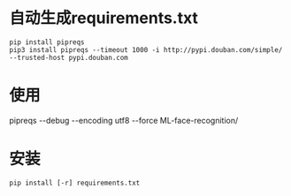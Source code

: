 <!--
 * @Author: wjn
 * @Date: 2020-09-10 13:55:33
 * @LastEditors: wjn
 * @LastEditTime: 2020-10-14 11:35:53
-->
# 自动生成requirements.txt

    pip install pipreqs
    pip3 install pipreqs --timeout 1000 -i http://pypi.douban.com/simple/  --trusted-host pypi.douban.com
   
 

# 使用

   pipreqs --debug  --encoding utf8 --force ML-face-recognition/

# 安装

    pip install [-r] requirements.txt